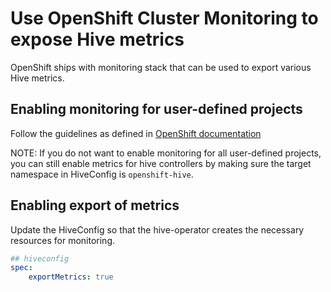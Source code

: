 # Use OpenShift Cluster Monitoring to expose Hive metrics

OpenShift ships with monitoring stack that can be used to export various
Hive metrics.

## Enabling monitoring for user-defined projects

Follow the guidelines as defined in [OpenShift documentation][user-projects-monitoring]

NOTE: If you do not want to enable monitoring for all user-defined projects, you can
still enable metrics for hive controllers by making sure the target namespace in HiveConfig
is `openshift-hive`.

## Enabling export of metrics

Update the HiveConfig so that the hive-operator creates the necessary resources for
monitoring.

```yaml
## hiveconfig
spec:
    exportMetrics: true
```

[user-projects-monitoring]: https://docs.openshift.com/container-platform/4.8/monitoring/enabling-monitoring-for-user-defined-projects.html